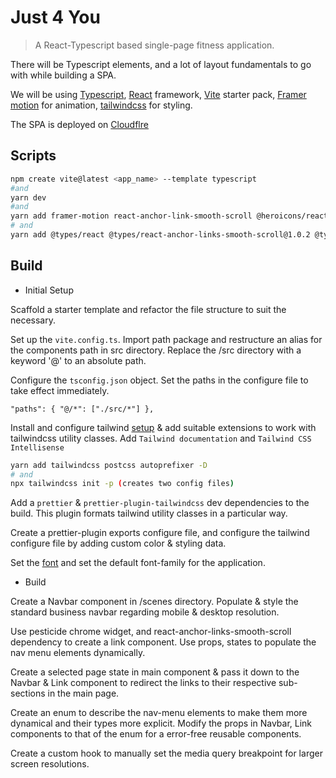 # Just 4 You

> A React-Typescript based single-page fitness application.

There will be Typescript elements, and a lot of layout fundamentals to go with while building a SPA.

We will be using [Typescript](https://www.typescriptlang.org/), [React](https://reactjs.org/docs/getting-started.html) framework, [Vite](https://vitejs.dev/guide/) starter pack, [Framer motion](https://www.framer.com/docs/) for animation, [tailwindcss](https://tailwindcss.com/docs/installation) for styling.

The SPA is deployed on [Cloudflre](https://dash.cloudflare.com/)

## Scripts

```bash
npm create vite@latest <app_name> --template typescript
#and
yarn dev
#and
yarn add framer-motion react-anchor-link-smooth-scroll @heroicons/react (dependencies)
# and
yarn add @types/react @types/react-anchor-links-smooth-scroll@1.0.2 @types/node -D (dev dependencies)

```

## Build

- Initial Setup

Scaffold a starter template and refactor the file structure to suit the necessary.

Set up the `vite.config.ts`. Import path package and restructure an alias for the components path in src directory. Replace the /src directory with a keyword '@' to an absolute path.

Configure the `tsconfig.json` object. Set the paths in the configure file to take effect immediately.

`"paths": {
			"@/*": ["./src/*"]
		},
`

Install and configure tailwind [setup](https://tailwindcss.com/docs/guides/vite) & add suitable extensions to work with tailwindcss utility classes. Add `Tailwind documentation` and `Tailwind CSS Intellisense`

```bash
yarn add tailwindcss postcss autoprefixer -D
# and
npx tailwindcss init -p (creates two config files)

```

Add a `prettier` & `prettier-plugin-tailwindcss` dev dependencies to the build. This plugin formats tailwind utility classes in a particular way.

Create a prettier-plugin exports configure file, and configure the tailwind configure file by adding custom color & styling data.

Set the [font](https://fonts.google.com/specimen/Montserrat?query=monts) and set the default font-family for the application.

- Build

Create a Navbar component in /scenes directory. Populate & style the standard business navbar regarding mobile & desktop resolution.

Use pesticide chrome widget, and react-anchor-links-smooth-scroll dependency to create a link component. Use props, states to populate the nav menu elements dynamically.

Create a selected page state in main component & pass it down to the Navbar & Link component to redirect the links to their respective sub-sections in the main page.

Create an enum to describe the nav-menu elements to make them more dynamical and their types more explicit. Modify the props in Navbar, Link components to that of the enum for a error-free reusable components.

Create a custom hook to manually set the media query breakpoint for larger screen resolutions.


